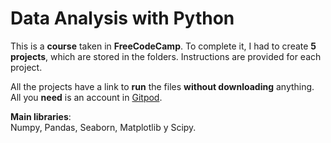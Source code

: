 # Data Analysis with Python
This is a **course** taken in **FreeCodeCamp**. To complete it, I had to create **5 projects**, which are stored in the folders. Instructions are provided for each project.

All the projects have a link to **run** the files **without downloading** anything. All you **need** is an account in [Gitpod](https://gitpod.io/).

**Main libraries**:<br>
Numpy, Pandas, Seaborn, Matplotlib y Scipy.
